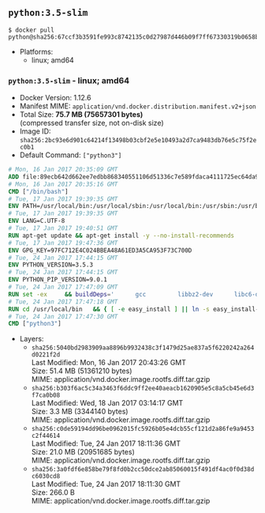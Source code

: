 ## `python:3.5-slim`

```console
$ docker pull python@sha256:67ccf3b3591fe993c8742135c0d27987d446b09f7ff67330319b0658b9f0d909
```

-	Platforms:
	-	linux; amd64

### `python:3.5-slim` - linux; amd64

-	Docker Version: 1.12.6
-	Manifest MIME: `application/vnd.docker.distribution.manifest.v2+json`
-	Total Size: **75.7 MB (75657301 bytes)**  
	(compressed transfer size, not on-disk size)
-	Image ID: `sha256:2bc93e6d901c64214f13498b03cbf2e5e10493a2d7ca9483db76e5c75f2ec0b1`
-	Default Command: `["python3"]`

```dockerfile
# Mon, 16 Jan 2017 20:35:09 GMT
ADD file:89ecb642d662ee7edbb868340551106d51336c7e589fdaca4111725ec64da957 in / 
# Mon, 16 Jan 2017 20:35:16 GMT
CMD ["/bin/bash"]
# Tue, 17 Jan 2017 19:39:35 GMT
ENV PATH=/usr/local/bin:/usr/local/sbin:/usr/local/bin:/usr/sbin:/usr/bin:/sbin:/bin
# Tue, 17 Jan 2017 19:39:35 GMT
ENV LANG=C.UTF-8
# Tue, 17 Jan 2017 19:40:51 GMT
RUN apt-get update && apt-get install -y --no-install-recommends 		ca-certificates 		libgdbm3 		libsqlite3-0 		libssl1.0.0 	&& rm -rf /var/lib/apt/lists/*
# Tue, 17 Jan 2017 19:47:36 GMT
ENV GPG_KEY=97FC712E4C024BBEA48A61ED3A5CA953F73C700D
# Tue, 24 Jan 2017 17:44:15 GMT
ENV PYTHON_VERSION=3.5.3
# Tue, 24 Jan 2017 17:44:15 GMT
ENV PYTHON_PIP_VERSION=9.0.1
# Tue, 24 Jan 2017 17:47:09 GMT
RUN set -ex 	&& buildDeps=' 		gcc 		libbz2-dev 		libc6-dev 		libgdbm-dev 		liblzma-dev 		libncurses-dev 		libreadline-dev 		libsqlite3-dev 		libssl-dev 		make 		tcl-dev 		tk-dev 		wget 		xz-utils 		zlib1g-dev 	' 	&& apt-get update && apt-get install -y $buildDeps --no-install-recommends && rm -rf /var/lib/apt/lists/* 		&& wget -O python.tar.xz "https://www.python.org/ftp/python/${PYTHON_VERSION%%[a-z]*}/Python-$PYTHON_VERSION.tar.xz" 	&& wget -O python.tar.xz.asc "https://www.python.org/ftp/python/${PYTHON_VERSION%%[a-z]*}/Python-$PYTHON_VERSION.tar.xz.asc" 	&& export GNUPGHOME="$(mktemp -d)" 	&& gpg --keyserver ha.pool.sks-keyservers.net --recv-keys "$GPG_KEY" 	&& gpg --batch --verify python.tar.xz.asc python.tar.xz 	&& rm -r "$GNUPGHOME" python.tar.xz.asc 	&& mkdir -p /usr/src/python 	&& tar -xJC /usr/src/python --strip-components=1 -f python.tar.xz 	&& rm python.tar.xz 		&& cd /usr/src/python 	&& ./configure 		--enable-loadable-sqlite-extensions 		--enable-shared 	&& make -j$(nproc) 	&& make install 	&& ldconfig 		&& if [ ! -e /usr/local/bin/pip3 ]; then : 		&& wget -O /tmp/get-pip.py 'https://bootstrap.pypa.io/get-pip.py' 		&& python3 /tmp/get-pip.py "pip==$PYTHON_PIP_VERSION" 		&& rm /tmp/get-pip.py 	; fi 	&& pip3 install --no-cache-dir --upgrade --force-reinstall "pip==$PYTHON_PIP_VERSION" 	&& [ "$(pip list |tac|tac| awk -F '[ ()]+' '$1 == "pip" { print $2; exit }')" = "$PYTHON_PIP_VERSION" ] 		&& find /usr/local -depth 		\( 			\( -type d -a -name test -o -name tests \) 			-o 			\( -type f -a -name '*.pyc' -o -name '*.pyo' \) 		\) -exec rm -rf '{}' + 	&& apt-get purge -y --auto-remove $buildDeps 	&& rm -rf /usr/src/python ~/.cache
# Tue, 24 Jan 2017 17:47:18 GMT
RUN cd /usr/local/bin 	&& { [ -e easy_install ] || ln -s easy_install-* easy_install; } 	&& ln -s idle3 idle 	&& ln -s pydoc3 pydoc 	&& ln -s python3 python 	&& ln -s python3-config python-config
# Tue, 24 Jan 2017 17:47:30 GMT
CMD ["python3"]
```

-	Layers:
	-	`sha256:5040bd2983909aa8896b9932438c3f1479d25ae837a5f6220242a264d0221f2d`  
		Last Modified: Mon, 16 Jan 2017 20:43:26 GMT  
		Size: 51.4 MB (51361210 bytes)  
		MIME: application/vnd.docker.image.rootfs.diff.tar.gzip
	-	`sha256:b303f6ac5c34a3463f6ddc9ff2ee40aeacb1620905e5c8a5cb45e6d3f7ca0b08`  
		Last Modified: Wed, 18 Jan 2017 03:14:17 GMT  
		Size: 3.3 MB (3344140 bytes)  
		MIME: application/vnd.docker.image.rootfs.diff.tar.gzip
	-	`sha256:c0de59194dd96be0962015fc5926b05e4dcb55cf121d2a86fe9a9453c2f44614`  
		Last Modified: Tue, 24 Jan 2017 18:11:36 GMT  
		Size: 21.0 MB (20951685 bytes)  
		MIME: application/vnd.docker.image.rootfs.diff.tar.gzip
	-	`sha256:3a0fdf6e858be79f8fd0b2cc50dce2ab85060015f491df4ac0f0d38dc6030cd8`  
		Last Modified: Tue, 24 Jan 2017 18:11:30 GMT  
		Size: 266.0 B  
		MIME: application/vnd.docker.image.rootfs.diff.tar.gzip
